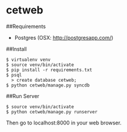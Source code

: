 cetweb
======

##Requirements

* Postgres (OSX: http://postgresapp.com/)

##Install

    $ virtualenv venv
    $ source venv/bin/activate
    $ pip install -r requirements.txt
    $ psql
      > create database cetweb;
    $ python cetweb/manage.py syncdb
    
##Run Server

    $ source venv/bin/activate
    $ python cetweb/manage.py runserver
    
Then go to localhost:8000 in your web browser.
